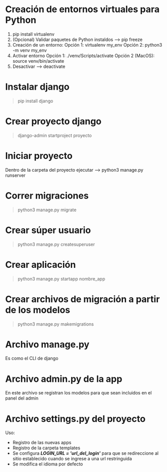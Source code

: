 # Creación de entornos virtuales para Python

1. pip install virtualenv
2. (Opcional) Validar paquetes de Python instaldos --> pip freeze
3. Creación de un entorno:
   Opción 1: virtualenv my_env
   Opción 2: python3 -m venv my_env
4. Activar entorno
    Opción 1: ./venv/Scripts/activate
    Opción 2 (MacOS): source venv/bin/activate
5. Desactivar --> deactivate


# Instalar django

> pip install django

# Crear proyecto django

> django-admin startproject proyecto

# Iniciar proyecto

Dentro de la carpeta del proyecto ejecutar --> python3 manage.py runserver

# Correr migraciones

> python3 manage.py migrate

# Crear súper usuario 

> python3 manage.py createsuperuser

# Crear aplicación

> python3 manage.py startapp nombre_app

# Crear archivos de migración a partir de los modelos

> python3 manage.py makemigrations

# Archivo manage.py

Es como el CLI de django

# Archivo admin.py de la app

En este archivo se registran los modelos para que sean incluidos en el panel del admin

# Archivo settings.py del proyecto

Uso:

- Registro de las nuevas apps
- Registro de la carpeta templates
- Se configura ***LOGIN_URL = 'url_del_login'*** para que se redireccione al sitio establecido cuando se ingrese a una 
url restringuida
- Se modifica el idioma por defecto
